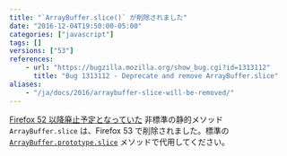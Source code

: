 ```yaml
---
title: "`ArrayBuffer.slice()` が削除されました"
date: "2016-12-04T19:50:00-05:00"
categories: ["javascript"]
tags: []
versions: ["53"]
references:
    - url: "https://bugzilla.mozilla.org/show_bug.cgi?id=1313112"
      title: "Bug 1313112 - Deprecate and remove ArrayBuffer.slice"
aliases:
    - "/ja/docs/2016/arraybuffer-slice-will-be-removed/"
---
```

[Firefox 52 以降廃止予定となっていた](https://www.fxsitecompat.com/ja/docs/2016/arraybuffer-slice-has-been-deprecated/) 非標準の静的メソッド `ArrayBuffer.slice` は、Firefox 53 で削除されました。標準の [`ArrayBuffer.prototype.slice`](https://developer.mozilla.org/docs/Web/JavaScript/Reference/Global_Objects/ArrayBuffer/slice) メソッドで代用してください。
